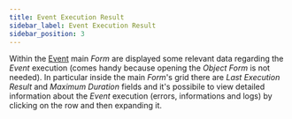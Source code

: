 ```yaml
---
title: Event Execution Result
sidebar_label: Event Execution Result
sidebar_position: 3
---
```


Within the [Event](event-intro) main *Form* are displayed some relevant data regarding the *Event* execution (comes handy because opening the *Object Form* is not needed). In particular inside the main *Form*'s grid there are *Last Execution Result* and *Maximum Duration* fields and it's possibile to view detailed information about the *Event* execution (errors, informations and logs) by clicking on the row and then expanding it. 